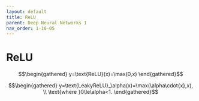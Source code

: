 ```yaml
---
layout: default
title: ReLU
parent: Deep Neural Networks I
nav_order: 1-10-05
---
```


# ReLU

$$\begin{gathered}
y=\text{ReLU}(x)=\max(0,x)
\end{gathered}$$

$$\begin{gathered}
y=\text{LeakyReLU}_\alpha(x)=\max(\alpha\cdot{x},x), \\
\text{where }0\le\alpha<1.
\end{gathered}$$
